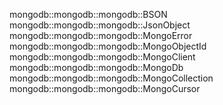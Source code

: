 mongodb::mongodb::mongodb::BSON
mongodb::mongodb::mongodb::JsonObject
mongodb::mongodb::mongodb::MongoError
mongodb::mongodb::mongodb::MongoObjectId
mongodb::mongodb::mongodb::MongoClient
mongodb::mongodb::mongodb::MongoDb
mongodb::mongodb::mongodb::MongoCollection
mongodb::mongodb::mongodb::MongoCursor